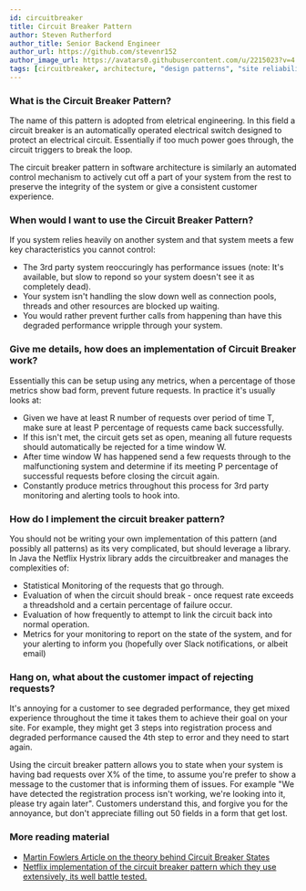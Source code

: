 ```yaml
---
id: circuitbreaker
title: Circuit Breaker Pattern
author: Steven Rutherford
author_title: Senior Backend Engineer
author_url: https://github.com/stevenr152
author_image_url: https://avatars0.githubusercontent.com/u/2215023?v=4
tags: [circuitbreaker, architecture, "design patterns", "site reliability", "engineering"]
---
```


### What is the Circuit Breaker Pattern?
The name of this pattern is adopted from eletrical engineering. In this field a circuit breaker is an automatically operated electrical switch designed to protect an electrical circuit. Essentially if too much power goes through, the circuit triggers to break the loop. 

The circuit breaker pattern in software architecture is similarly an automated control mechanism to actively cut off a part of your system from the rest to preserve the integrity of the system or give a consistent customer experience. 

### When would I want to use the Circuit Breaker Pattern?
If you system relies heavily on another system and that system meets a few key characteristics you cannot control:
* The 3rd party system reoccuringly has performance issues (note: It's available, but slow to repond so your system doesn't see it as completely dead).
* Your system isn't handling the slow down well as connection pools, threads and other resources are blocked up waiting.
* You would rather prevent further calls from happening than have this degraded performance wripple through your system.

### Give me details, how does an implementation of Circuit Breaker work?
Essentially this can be setup using any metrics, when a percentage of those metrics show bad form, prevent future requests.
In practice it's usually looks at: 
* Given we have at least R number of requests over period of time T, make sure at least P percentage of requests came back successfully. 
* If this isn't met, the circuit gets set as open, meaning all future requests should automatically be rejected for a time window W.
* After time window W has happened send a few requests through to the malfunctioning system and determine if its meeting P percentage of successful requests before closing the circuit again.
* Constantly produce metrics throughout this process for 3rd party monitoring and alerting tools to hook into.

### How do I implement the circuit breaker pattern?
You should not be writing your own implementation of this pattern (and possibly all patterns) as its very complicated, but should leverage a library. In Java the Netflix Hystrix library adds the circuitbreaker and manages the complexities of:
* Statistical Monitoring of the requests that go through.
* Evaluation of when the circuit should break - once request rate exceeds a threadshold and a certain percentage of failure occur.
* Evaluation of how frequently to attempt to link the circuit back into normal operation.
* Metrics for your monitoring to report on the state of the system, and for your alerting to inform you (hopefully over Slack notifications, or albeit email)

### Hang on, what about the customer impact of rejecting requests?
It's annoying for a customer to see degraded performance, they get mixed experience throughout the time it takes them to achieve their goal on your site. For example, they might get 3 steps into registration process and degraded performance caused the 4th step to error and they need to start again. 

Using the circuit breaker pattern allows you to state when your system is having bad requests over X% of the time, to assume you're prefer to show a message to the customer that is informing them of issues. For example "We have detected the registration process isn't working, we're looking into it, please try again later". Customers understand this, and forgive you for the annoyance, but don't appreciate filling out 50 fields in a form that get lost.

### More reading material
* [Martin Fowlers Article on the theory behind Circuit Breaker States](https://martinfowler.com/bliki/CircuitBreaker.html)
* [Netflix implementation of the circuit breaker pattern which they use extensively, its well battle tested.](https://github.com/Netflix/Hystrix)